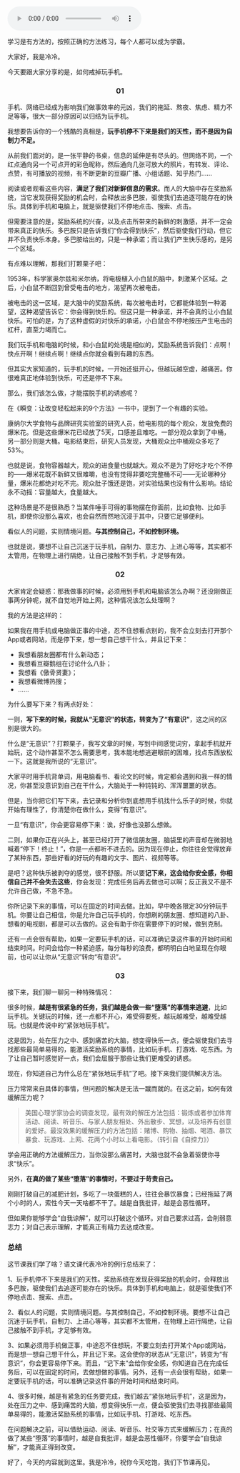 <audio title="16｜一玩手机就停不下来？教你如何戒手机" src="https://static001.geekbang.org/resource/audio/77/36/77e854177a282110bd5983830433b936.mp3" controls="controls"></audio> 
<p>学习是有方法的，按照正确的方法练习，每个人都可以成为学霸。</p><p>大家好，我是冷冷。</p><p>今天要跟大家分享的是，如何戒掉玩手机。</p><h3><center>01</center></h3><p>手机、网络已经成为影响我们做事效率的元凶，我们的拖延、熬夜、焦虑、精力不足等等，很大一部分原因可以归结为玩手机。</p><p>我想要告诉你的一个残酷的真相是，<strong>玩手机停不下来是我们的天性，而不是因为自制力不足。</strong></p><p>从前我们面对的，是一张平静的书桌，信息的延伸是有尽头的。但网络不同，一个红点通向另一个可点开的彩色昵称，然后通向几张可放大的照片，有转发、评论、点赞，有可播放的视频，有不断更新的豆瓣广播、小组话题、知乎热门……</p><p>阅读或者观看这些内容，<strong>满足了我们对新鲜信息的需求</strong>。而人的大脑中存在奖励系统，当它发现获得奖励的机会时，会释放出多巴胺，驱使我们去追逐可能存在的快乐。具体到手机和电脑上，就是驱使我们不停地点击、搜索、点击。</p><p>但需要注意的是，奖励系统的兴奋，以及点击所带来的新鲜的刺激感，并不一定会带来真正的快乐。多巴胺只是告诉我们“你会得到快乐”，然后驱使我们行动，但它并不负责快乐本身。多巴胺给出的，只是一种承诺；而让我们产生快乐感的，是另一个区域。</p><p>有点难以理解，那我们打颗栗子吧：</p><p>1953年，科学家奥尔兹和米尔纳，将电极植入小白鼠的脑中，刺激某个区域。之后，小白鼠不断回到曾受电击的地方，渴望再次被电击。</p><!-- [[[read_end]]] --><p>被电击的这一区域，是大脑中的奖励系统，每次被电击时，它都能体验到一种渴望，这种渴望告诉它：你会得到快乐的。但这只是一种承诺，并不会真的让小白鼠快乐。可怕的是，为了这种虚假的对快乐的承诺，小白鼠会不停地按压产生电击的杠杆，直至力竭而亡。</p><p>我们玩手机和电脑的时候，和小白鼠的处境是相似的，奖励系统告诉我们：点啊！快点开啊！继续点啊！继续点你就会看到有趣的东西。</p><p>但其实大家知道的，玩手机的时候，一开始还挺开心，但越玩越空虚，越痛苦。你很难真正地体验到快乐，可还是停不下来。</p><p>那么，我们该怎么做，才能摆脱手机的诱惑呢？</p><p>在《瞬变：让改变轻松起来的9个方法》一书中，提到了一个有趣的实验。</p><p>康纳尔大学食物与品牌研究实验室的研究人员，给电影院的每个观众，发放免费的爆米花。但是这些爆米花已经放了5天，口感差且难吃。一部分观众拿到了中桶，另一部分则是大桶。电影结束后，研究人员发现，大桶观众比中桶观众多吃了53%。</p><p>也就是说，食物容器越大，观众的进食量也就越大。观众不是为了好吃才吃个不停的——爆米花既不新鲜又很难嚼，也没有觉得非要吃完整桶不可——无论哪种分量，爆米花都绝对吃不完。观众肚子饿还是饱，对实验结果也没有什么影响。结论永不动摇：容量越大，食量越大。</p><p>这种场景是不是很熟悉？当某件唾手可得的事物摆在你面前，比如食物、比如手机，即使你没那么喜欢，也会自然而然地沉浸于其中，只要它足够便利。</p><p>看似人的问题，实则情境问题。<strong>与其控制自己，不如控制环境。</strong></p><p>也就是说，要想不让自己沉迷于玩手机，自制力、意志力、上进心等等，其实都不太管用，在物理上进行隔绝，让自己接触不到手机，才足够有效。</p><h3><center>02</center></h3><p>大家肯定会疑惑：那我做事的时候，必须用到手机和电脑该怎么办啊？还没刚做正事两分钟呢，就不自觉地开始上网，这种情况该怎么处理啊？</p><p>我的方法是这样的：</p><p>如果我在用手机或电脑做正事的中途，忍不住想看点别的，我不会立刻去打开那个App或者网站，而是停下来，想一想自己想干什么，并且记下来：</p><ul>
<li>我想看朋友圈都有什么新动态；</li>
<li>我想看豆瓣鹅组在讨论什么八卦；</li>
<li>我想看《傲骨贤妻》；</li>
<li>我想看微博热搜；</li>
<li>……</li>
</ul><p>为什么要写下来？有两点好处：</p><p>一则，<strong>写下来的时候，我就从“无意识”的状态，转变为了“有意识”</strong>，这之间的区别是很大的。</p><p>什么是“无意识”？打颗栗子，我写文章的时候，写到中间感觉词穷，拿起手机就开始玩，这个动作甚至不怎么需要思考，我本能地想逃避眼前的困难，找点东西放松一下。这就是我所说的“无意识”。</p><p>大家平时用手机背单词，用电脑看书、看论文的时候，肯定都会遇到和我一样的情况，你甚至没意识到自己在干什么，大脑处于一种钝钝的、浑浑噩噩的状态。</p><p>但是，当你把它们写下来，去记录和分析你到底想用手机找什么乐子的时候，你就开始有理性了，你清楚你在做什么，变得“有意识”。</p><p>一旦“有意识”，你会更容易停下来：诶，好像也没那么想做。</p><p>二则，如果你正在兴头上，甚至已经打开了微信朋友圈，脑袋里的声音却在微弱地喊着“停下！终止！”，你是一点都听不进去的。因为现在停止，你往往会觉得放弃了某种东西，那些好看的好玩的有趣的文字、图片、视频等等。</p><p>是吧？这种快乐被剥夺的感觉，很不舒服。所以要<strong>记下来，这会给你安全感，你相信自己并不会失去这些</strong>，你会发现：完成任务后再去做也可以啊；反正我又不是不允许自己做，不急不急。</p><p>你所记录下来的事情，可以在固定的时间去做。比如，早中晚各限定30分钟玩手机。你要让自己相信，你是允许自己玩手机的，你想刷的朋友圈、想知道的八卦、想看的电视剧，都是可以去做的。这会有助于你在需要停下的时候，做到克制。</p><p>还有一点会很有帮助，如果一定要玩手机的话，可以准确记录这件事的开始时间和结束时间。时间会给你一种紧迫感，每分每秒的浪费，都明明白白地呈现在你眼前，也可以让你从“无意识”转向“有意识”。</p><h3><center>03</center></h3><p>接下来，我们聊一聊另一种特殊情况：</p><p>很多时候，<strong>越是有很紧急的任务，我们越是会做一些“堕落”的事情来逃避</strong>，比如玩手机。关键玩的时候，还一点都不开心，难受得要死，越玩越难受，越难受越玩。也就是传说中的“紧张地玩手机”。</p><p>这是因为，处在压力之中、感到痛苦的大脑，想变得快乐一点，便会驱使我们去寻找那些最简单易得的，能激活奖励系统的事情，比如玩手机、打游戏、吃东西。为了让自己暂时感觉好一点，我们会屈服于那些让我们更难受的诱惑。</p><p>现在，你知道自己为什么总在“紧张地玩手机”了吧。接下来我们提供解决方法。</p><p>压力常常来自具体的事情，但问题的解决是无法一蹴而就的。在这之前，如何有效缓解压力呢？</p><blockquote>
<p>美国心理学家协会的调查发现，最有效的解压方法包括：锻炼或者参加体育活动、阅读、听音乐、与家人朋友相处、外出散步、冥想，以及培养有创意的爱好。最没效果的缓解压力的方法包括：赌博、购物、抽烟、喝酒、暴饮暴食、玩游戏、上网、花两个小时以上看电影。（转引自《自控力》）</p>
</blockquote><p>学会用正确的方法缓解压力，当你没那么痛苦时，大脑也就不会急着驱使你寻求“快乐”。</p><p>另外，<strong>在真的做了某些“堕落”的事情时，不要过于苛责自己。</strong></p><p>刚刚打破自己的减肥计划，多吃了一块蛋糕的人，往往会暴饮暴食；已经拖延了两个小时的人，索性今天一天啥都不干了。越是自我批评，越是会恶性循环。</p><p>但如果你能够学会“自我谅解”，就可以打破这个循环。对自己要求过高，会削弱意志力；对自己表示理解，才能真正有精力去达成改变。</p><h3>总结</h3><p>这节课我们学了啥？语文课代表冷冷的例行总结来了：</p><p>1、玩手机停不下来是我们的天性。奖励系统在发现获得奖励的机会时，会释放出多巴胺，驱使我们去追逐可能存在的快乐。具体到手机和电脑上，就是驱使我们不停地点击、搜索、点击。</p><p>2、看似人的问题，实则情境问题。与其控制自己，不如控制环境。要想不让自己沉迷于玩手机，自制力、上进心等等，其实都不太管用，在物理上进行隔绝，让自己接触不到手机，才足够有效。</p><p>3、如果必须用手机做正事，中途忍不住想玩，不要立刻去打开某个App或网站，而是想一想自己想干什么，并且记下来。这会使你的状态从“无意识”，转变为“有意识”，你会更容易停下来。而且，“记下来”会给你安全感，你知道自己在完成任务后，可以在固定的时间，去做想做的事情。另外，还有一点会很有帮助，如果一定要玩手机的话，可以准确记录这件事的开始时间和结束时间。</p><p>4、很多时候，越是有紧急的任务要完成，我们越去“紧张地玩手机”，这是因为，处在压力之中、感到痛苦的大脑，想变得快乐一点，便会驱使我们去寻找那些最简单易得的，能激活奖励系统的事情，比如玩手机、打游戏、吃东西。</p><p>在问题解决之前，可以借助运动、阅读、听音乐、社交等方式来缓解压力；在真的做了某些“堕落”的事情时，越是自我批评，越是会恶性循环，你要学会“自我谅解”，才能真正得到改变。</p><p>好了，今天的内容就到这里。我是冷冷，祝你今天吃饱，我们下节课再见。</p>